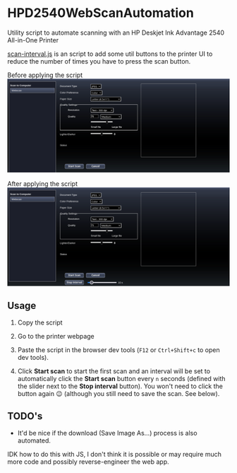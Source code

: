 # HPD2540WebScanAutomation
Utility script to automate scanning with an HP Deskjet Ink Advantage 2540 All-in-One Printer

[scan-interval.js](scan-interval.js) is an script to add some util buttons to the printer UI to reduce the number of times you have to press the scan button.

Before applying the script
![Before](before.png)

After applying the script
![After](after.png)

## Usage

1. Copy the script

2. Go to the printer webpage

3. Paste the script in the browser dev tools (`F12` or `Ctrl+Shift+c` to open dev tools).

4. Click **Start scan** to start the first scan and an interval will be set to automatically click the **Start scan** button every `n` seconds (defined with the slider next to the **Stop interval** button). You won't need to click the button again 😉 (although you still need to save the scan. See below).

## TODO's

- It'd be nice if the download (Save Image As...) process is also automated.

IDK how to do this with JS, I don't think it is possible or may require much more code and possibly reverse-engineer the web app.
